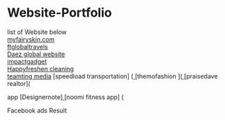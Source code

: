 # Website-Portfolio
list of Website below</br>
[myfairyskin.com](https://www.myfairyskin.com/)</br>
[ftglobaltravels](https://ftglobaltravels.com/)</br>
[Daez global website](https://daezglobal.com/)</br>
[impactgadget](https://impactgadget.com/)</br>
[Happyfreshen cleaning](https://www.happyfreshen.com)</br>
[teamting media](https://teamting.com)
[speedload transportation] ([
](https://speedloadtransportation.com/)
[themofashion ]([
](https://www.themofashion.com/)
[praisedave realtor]([
](https://praisedave.ca/)

app
[Designernote][
](https://apps.apple.com/ph/app/insidernote/id6451081107)
[noomi fitness app] ([
](https://apps.apple.com/de/app/noomi-feel-great/id6502523054?l=en-GB)

Facebook ads Result
